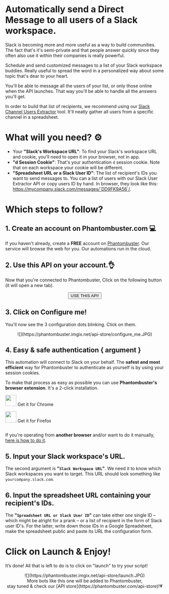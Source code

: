 # Automatically send a Direct Message to all users of a Slack workspace.

Slack is becoming more and more useful as a way to build communities. The fact that's it's semi-private and that people answer quickly since they often also use it within their companies is really powerful. 

Schedule and send customized messages to a list of your Slack workspace buddies. Really useful to spread the word in a personalized way about some topic that's dear to your heart.

You'll be able to message all the users of your list, or only those online when the API launches. That way you'll be able to handle all the answers you'll get.

In order to build that list of recipients, we recommend using our [Slack Channel Users Extractor](https://phantombuster.com/api-store/12190/slack-channel-user-extractor) tool. It'll neatly gather all users from a specific channel in a spreadsheet.

# What will you need? ⚙️ 
- Your **"Slack's Workspace URL"**: To find your Slack's workspace URL and cookie, you'll need to open it in your browser, not in app.
- **"d Session Cookie"**: That's your authentication `d` session cookie. Note that on each workspace your cookie will be different.
- **"Spreadsheet URL or a Slack User ID"**: The list of recipient's IDs you want to send messages to. You can a list of users with our Slack User Extractor API or copy users ID by hand. In browser, they look like this: https://mycompany.slack.com/messages/`DD9FK9A56`/.

# Which steps to follow?
## 1. Create an account on Phantombuster.com 💻
If you haven't already, create a **FREE** account on [Phantombuster](https://phantombuster.com/register). Our service will browse the web for you. Our automations run in the cloud.

## 2. Use this API on your account.👌
Now that you're connected to Phantombuster, Click on the following button (it will open a new tab).

<center><button type="button" class="btn btn-warning callToAction" onclick="useThisApi()">USE THIS API!</button></center>

## 3. Click on Configure me!
You'll now see the 3 configuration dots blinking. Click on them.

<center>![](https://phantombuster.imgix.net/api-store/configure_me.JPG)</center>

## 4. Easy & safe authentication { argument }

This automation will connect to Slack on your behalf. The **safest and most efficient** way for Phantombuster to authenticate as yourself is by using your session cookies.

To make that process as easy as possible you can use **Phantombuster's browser extension**. It's a 2-click installation.

<div class="row" style="margin: 10px 0px;">
	<div class="col-xs-5 col-xs-offset-1">
		<a href="https://chrome.google.com/webstore/detail/phantombuster/mdlnjfcpdiaclglfbdkbleiamdafilil" 
		target="_blank">
			<div class="btn btn-default text-center" style="display: inline-block; align-items: center;">
				<p style="margin-top: 0px;">
				<img src="https://s3-eu-west-1.amazonaws.com/phantombuster-static/api-store/Browser+Extension/chrome.svg" style="height: 35px; box-shadow: 0px 0px 0px white">
				Get it for Chrome</p>
			</div>
		</a>
	</div>
	<div class="col-xs-5 col-xs-offset-1">
		<a href="https://addons.mozilla.org/fr/firefox/addon/phantombuster/" 
		target="_blank">
			<div class="btn btn-default text-center" style="display: inline-block; align-items: center;">
				<p style="margin-top: 0px;">
				<img src="https://s3-eu-west-1.amazonaws.com/phantombuster-static/api-store/Browser+Extension/firefox.svg" style="height: 35px; box-shadow: 0px 0px 0px white">
				Get it for Firefox</p>
			</div>
		</a>
	</div>	
</div>

If you're operating from **another browser** and/or want to do it manually, [here is how to do it](https://intercom.help/phantombuster/help-home/how-to-get-your-cookies-without-using-our-browser-extension).

## 5. Input your Slack workspace's URL.
The second argument is **"`Slack Workspace URL`"**. We need it to know which Slack workspaces you want to target.
This URL should look something like `yourcompany.slack.com`.

## 6. Input the spreadsheet URL containing your recipient's IDs.
The **"`Spreadsheet URL or Slack User ID`"** can take either *one* single ID – which might be alright for a prank – or a list of recipient in the form of Slack user ID's. For the latter, write down those IDs in a Google Spreadsheet, make the spreadsheet public and paste its URL the configuration form. 

# Click on Launch & Enjoy!
It’s done! All that is left to do is to click on "launch" to try your script!
<center>![](https://phantombuster.imgix.net/api-store/launch.JPG)</center>

<center>More bots like this one will be added to Phantombuster,</center>
<center>stay tuned & check our [API store](https://phantombuster.com/api-store)!💗</center>

